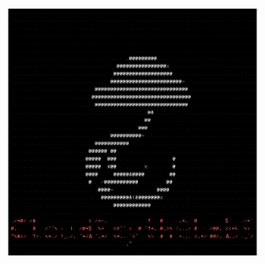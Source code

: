 <p align="center"><img src="./assets/CloudScytheLabsLogoAsciiWithText.png" alt="cloud-reaper logo"/></p>
